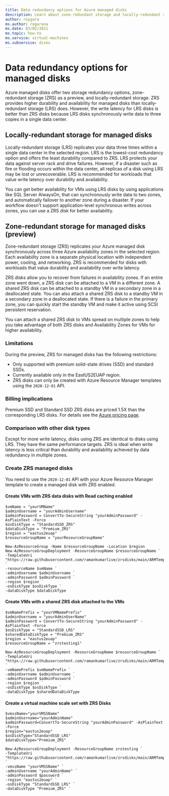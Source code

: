 ```yaml
---
title: Data redundancy options for Azure managed disks
description: Learn about zone-redundant storage and locally-redundant storage for Azure managed disks.
author: roygara
ms.author: rogarana
ms.date: 03/02/2021
ms.topic: how-to
ms.service: virtual-machines
ms.subservice: disks
---
```


# Data redundancy options for managed disks

Azure managed disks offer two storage redundancy options, zone-redundant storage (ZRS) as a preview, and locally-redundant storage. ZRS provides higher durability and availability for managed disks than locally-redundant storage (LRS) does. However, the write latency for LRS disks is better than ZRS disks because LRS disks synchronously write data to three copies in a single data center.

## Locally-redundant storage for managed disks

Locally-redundant storage (LRS) replicates your data three times within a single data center in the selected region. LRS is the lowest-cost redundancy option and offers the least durability compared to ZRS. LRS protects your data against server rack and drive failures. However, if a disaster such as fire or flooding occurs within the data center, all replicas of a disk using LRS may be lost or unrecoverable. LRS is recommended for workloads that value write latency over durability and availability.

You can get better availability for VMs using LRS disks by using applications like SQL Server AlwaysOn, that can synchronously write data to two zones, and automatically failover to another zone during a disaster. If your workflow doesn't support application-level synchronous writes across zones, you can use a ZRS disk for better availability.

## Zone-redundant storage for managed disks (preview)

Zone-redundant storage (ZRS) replicates your Azure managed disk synchronously across three Azure availability zones in the selected region. Each availability zone is a separate physical location with independent power, cooling, and networking. ZRS is recommended for disks with workloads that value durability and availability over write latency.

ZRS disks allow you to recover from failures in availability zones. If an entire zone went down, a ZRS disk can be attached to a VM in a different zone.  A shared ZRS disk can be attached to a standby VM in a secondary zone in a deallocated state. You can also attach a shared ZRS disk to a standby VM in a secondary zone in a deallocated state. If there is a failure in the primary zone, you can quickly start the standby VM and make it active using SCSI persistent reservation.  

You can attach a shared ZRS disk to VMs spread on multiple zones to help you take advantage of both ZRS disks and Availability Zones for VMs for higher availability.

### Limitations

During the preview, ZRS for managed disks has the following restrictions:

- Only supported with premium solid-state drives (SSD) and standard SSDs.
- Currently available only in the EastUS2EUAP region.
- ZRS disks can only be created with Azure Resource Manager templates using the `2020-12-01` API.

### Billing implications

Premium SSD and Standard SSD ZRS disks are priced 1.5X than the corresponding LRS disks. For details see the [Azure pricing page](https://azure.microsoft.com/pricing/details/managed-disks/).

### Comparison with other disk types

Except for more write latency, disks using ZRS are identical to disks using LRS. They have the same performance targets. ZRS is ideal when write latency is less critical than durability and availability achieved by data redundancy in multiple zones.

### Create ZRS managed disks

You need to use the `2020-12-01` API with your Azure Resource Manager template to create a managed disk with ZRS enabled.

#### Create VMs with ZRS data disks with Read caching enabled  

```
$vmName = "yourVMName" 
$adminUsername = "yourAdminUsername"
$adminPassword = ConvertTo-SecureString "yourAdminPassword" -AsPlainText -Force
$osDiskType = "StandardSSD_ZRS"
$dataDiskType = "Premium_ZRS"
$region = "eastus2euap"
$resourceGroupName = "yourResourceGroupName"

New-AzResourceGroup -Name $resourceGroupName -Location $region
New-AzResourceGroupDeployment -ResourceGroupName $resourceGroupName `
-TemplateUri "https://raw.githubusercontent.com/ramankumarlive/zrsdisks/main/ARMTemplates/CreateVMWithZRSDataDisks.json" `
-resourceName $vmName `
-adminUsername $adminUsername `
-adminPassword $adminPassword `
-region $region `
-osDiskType $osDiskType `
-dataDiskType $dataDiskType
```

#### Create VMs with a shared ZRS disk attached to the VMs

```
$vmNamePrefix = "yourVMNamePrefix"
$adminUsername = "yourAdminUserName"
$adminPassword = ConvertTo-SecureString "yourAdminPassword" -AsPlainText -Force
$osDiskType = "StandardSSD_LRS"
$sharedDataDiskType = "Premium_ZRS"
$region = "eastus2euap"
$resourceGroupName = "zrstesting1"

New-AzResourceGroupDeployment -ResourceGroupName $resourceGroupName `
-TemplateUri "https://raw.githubusercontent.com/ramankumarlive/zrsdisks/main/ARMTemplates/CreateVMsWithASharedDisk.json" `
-vmNamePrefix $vmNamePrefix `
-adminUsername $adminUsername `
-adminPassword $adminPassword `
-region $region `
-osDiskType $osDiskType `
-dataDiskType $sharedDataDiskType
```

#### Create a virtual machine scale set with ZRS Disks

```
$vmssName="yourVMSSName"
$adminUsername="yourAdminName"
$adminPassword=ConvertTo-SecureString "yourAdminPassword" -AsPlainText -Force
$region="eastus2euap"
$osDiskType="StandardSSD_LRS"
$dataDiskType="Premium_ZRS"

New-AzResourceGroupDeployment -ResourceGroupName zrstesting `
-TemplateUri "https://raw.githubusercontent.com/ramankumarlive/zrsdisks/main/ARMTemplates/CreateVMSSWithZRSDisks.json" `
-vmssName "yourVMSSName" `
-adminUsername "yourAdminName" `
-adminPassword $password `
-region "eastus2euap" `
-osDiskType "StandardSSD_LRS" `
-dataDiskType "Premium_ZRS" `
```